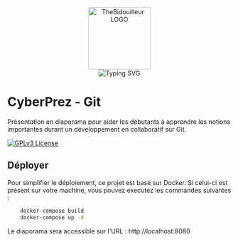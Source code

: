 
<p align="center">
    <img src="https://avatars.githubusercontent.com/u/82603435?v=4" width="140px" alt="TheBidouilleur LOGO"/>
    <br>
    <img src="https://readme-typing-svg.herokuapp.com?font=Fira+Code&pause=1000&center=true&vCenter=true&width=435&lines=Les+bases+de+git;git+avec+une+tasse+de+caf%C3%A9" alt="Typing SVG" />
</p>

# CyberPrez - Git

Présentation en diaporama pour aider les débutants à apprendre les notions importantes durant un développement en collaboratif sur Git.

[![GPLv3 License](https://img.shields.io/badge/License-GPL%20v3-yellow.svg)](https://opensource.org/licenses/)

## Déployer

Pour simplifier le déploiement, ce projet est basé sur Docker. Si celui-ci est présent sur votre machine, vous pouvez executez les commandes suivantes : 

```bash
    docker-compose build
    docker-compose up -d
```

Le diaporama sera accessible sur l'URL : http://localhost:8080

